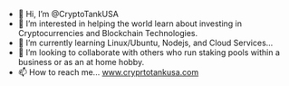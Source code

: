 - 👋 Hi, I’m @CryptoTankUSA
- 👀 I’m interested in helping the world learn about investing in Cryptocurrencies and Blockchain Technologies.
- 🌱 I’m currently learning Linux/Ubuntu, Nodejs, and Cloud Services...
- 💞️ I’m looking to collaborate with others who run staking pools within a business or as an at home hobby.
- 📫 How to reach me...  www.cryprtotankusa.com

<!---
CryptoTankUSA/CryptoTankUSA is a ✨ special ✨ repository because its `README.md` (this file) appears on your GitHub profile.
You can click the Preview link to take a look at your changes.
--->
